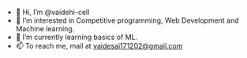 - 👋 Hi, I’m @vaidehi-cell
- 👀 I’m interested in Competitive programming, Web Development and Machine learning.
- 🌱 I’m currently learning basics of ML.
- 📫 To reach me, mail at vaidesai171202@gmail.com

<!---
vaidehi-cell/vaidehi-cell is a ✨ special ✨ repository because its `README.md` (this file) appears on your GitHub profile.
You can click the Preview link to take a look at your changes.
--->
